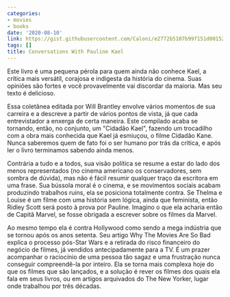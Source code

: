 ```yaml
---
categories:
- movies
- books
date: '2020-08-10'
link: https://gist.githubusercontent.com/Caloni/e2772b5107b99f151d00152f710cc8f9/raw/09e2101bac330ba7b1109e06f35478ea47f203a7/conversations-with-pauline-kael.txt
tags: []
title: Conversations With Pauline Kael
---
```


Este livro é uma pequena pérola para quem ainda não conhece Kael, a crítica mais versátil, corajosa e indigesta da história do cinema. Suas opiniões são fortes e você provavelmente vai discordar da maioria. Mas seu texto é delicioso.

Essa coletânea editada por Will Brantley envolve vários momentos de sua carreira e a descreve a partir de vários pontos de vista, já que cada entrevistador a enxerga de certa maneira. Este compilado acaba se tornando, então, no conjunto, um "Cidadão Kael", fazendo um trocadilho com a obra mais conhecida que Kael já esmiuçou, o filme Cidadão Kane. Nunca saberemos quem de fato foi o ser humano por trás da crítica, e após ler o livro terminamos sabendo ainda menos.

Contrária a tudo e a todos, sua visão política se resume a estar do lado dos menos representados (no cinema americano os conservadores, sem sombra de dúvida), mas não é fácil resumir qualquer traço da escritora em uma frase. Sua bússola moral é o cinema, e se movimentos sociais acabam produzindo trabalhos ruins, ela se posiciona totalmente contra. Se Thelma e Louise é um filme com uma história sem lógica, ainda que feminista, então Ridley Scott será posto à prova por Pauline. Imagino o que ela acharia então de Capitã Marvel, se fosse obrigada a escrever sobre os filmes da Marvel.

Ao mesmo tempo ela é contra Hollywood como sendo a mega indústria que se tornou após os anos setenta. Seu artigo Why The Movies Are So Bad explica o processo pós-Star Wars e a retirada do risco financeiro do negócio de filmes, já vendidos antecipadamente para a TV. É um prazer acompanhar o raciocínio de uma pessoa tão sagaz e uma frustração nunca conseguir compreendê-la por inteiro. Ela se torna mais complexa hoje do que os filmes que são lançados, e a solução é rever os filmes dos quais ela fala em seus livros, ou em artigos arquivados do The New Yorker, lugar onde trabalhou por três décadas.